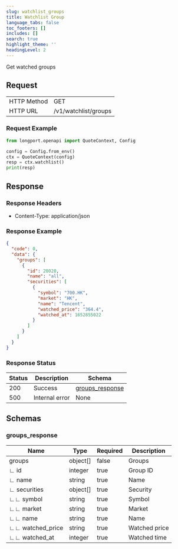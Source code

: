 ```yaml
---
slug: watchlist_groups
title: Watchlist Group
language_tabs: false
toc_footers: []
includes: []
search: true
highlight_theme: ''
headingLevel: 2
---
```


Get watched groups

<SDKLinks module="quote" klass="QuoteContext" method="watchlist" />

## Request

<table className="http-basic">
<tbody>
<tr><td className="http-basic-key">HTTP Method</td><td>GET</td></tr>
<tr><td className="http-basic-key">HTTP URL</td><td>/v1/watchlist/groups</td></tr>
</tbody>
</table>

### Request Example

```python
from longport.openapi import QuoteContext, Config

config = Config.from_env()
ctx = QuoteContext(config)
resp = ctx.watchlist()
print(resp)
```

## Response

### Response Headers

- Content-Type: application/json

### Response Example

```json
{
  "code": 0,
  "data": {
    "groups": [
      {
        "id": 28020,
        "name": "all",
        "securities": [
          {
            "symbol": "700.HK",
            "market": "HK",
            "name": "Tencent",
            "watched_price": "364.4",
            "watched_at": 1652855022
          }
        ]
      }
    ]
  }
}
```

### Response Status

| Status | Description    | Schema                                    |
| ------ | -------------- | ----------------------------------------- |
| 200    | Success        | [groups_response](#schemagroups_response) |
| 500    | Internal error | None                                      |

<aside className="success">
</aside>

## Schemas

### groups_response

<a id="schemagroups_response"></a>
<a id="schemagroups_response"></a>

| Name             | Type     | Required | Description   |
| ---------------- | -------- | -------- | ------------- |
| groups           | object[] | false    | Groups        |
| ∟ id             | integer  | true     | Group ID      |
| ∟ name           | string   | true     | Name          |
| ∟ securities     | object[] | true     | Security      |
| ∟∟ symbol        | string   | true     | Symbol        |
| ∟∟ market        | string   | true     | Market        |
| ∟∟ name          | string   | true     | Name          |
| ∟∟ watched_price | string   | true     | Watched price |
| ∟∟ watched_at    | integer  | true     | Watched time  |
